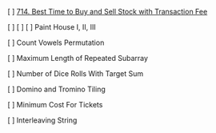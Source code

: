 [ ] [714. Best Time to Buy and Sell Stock with Transaction Fee](https://leetcode.com/problems/best-time-to-buy-and-sell-stock-with-transaction-fee/)

[ ] [ ] [ ] Paint House I, II, III

[ ] Count Vowels Permutation

[ ] Maximum Length of Repeated Subarray

[ ] Number of Dice Rolls With Target Sum

[ ] Domino and Tromino Tiling

[ ] Minimum Cost For Tickets

[ ] Interleaving String
